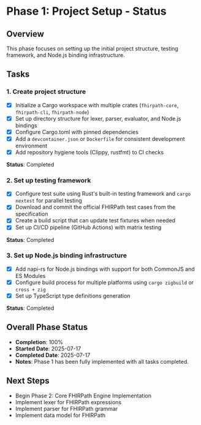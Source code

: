 # Phase 1: Project Setup - Status

## Overview
This phase focuses on setting up the initial project structure, testing framework, and Node.js binding infrastructure.

## Tasks

### 1. Create project structure
- [x] Initialize a Cargo workspace with multiple crates (`fhirpath-core`, `fhirpath-cli`, `fhirpath-node`)
- [x] Set up directory structure for lexer, parser, evaluator, and Node.js bindings
- [x] Configure Cargo.toml with pinned dependencies
- [x] Add a `devcontainer.json` or `Dockerfile` for consistent development environment
- [x] Add repository hygiene tools (Clippy, rustfmt) to CI checks

**Status**: Completed

### 2. Set up testing framework
- [x] Configure test suite using Rust's built-in testing framework and `cargo nextest` for parallel testing
- [x] Download and commit the official FHIRPath test cases from the specification
- [x] Create a build script that can update test fixtures when needed
- [x] Set up CI/CD pipeline (GitHub Actions) with matrix testing

**Status**: Completed

### 3. Set up Node.js binding infrastructure
- [x] Add napi-rs for Node.js bindings with support for both CommonJS and ES Modules
- [x] Configure build process for multiple platforms using `cargo zigbuild` or `cross + zig`
- [x] Set up TypeScript type definitions generation

**Status**: Completed

## Overall Phase Status
- **Completion**: 100%
- **Started Date**: 2025-07-17
- **Completed Date**: 2025-07-17
- **Notes**: Phase 1 has been fully implemented with all tasks completed.

## Next Steps
- Begin Phase 2: Core FHIRPath Engine Implementation
- Implement lexer for FHIRPath expressions
- Implement parser for FHIRPath grammar
- Implement data model for FHIRPath

